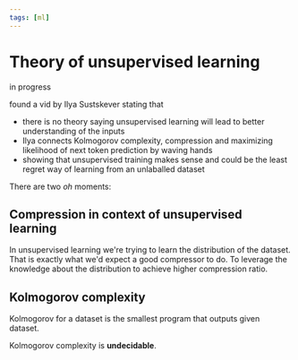 ```yaml
---
tags: [ml]
---
```

# Theory of unsupervised learning

in progress

found a vid by Ilya Sustskever stating that
- there is no theory saying unsupervised learning will lead to better
  understanding of the inputs
- Ilya connects Kolmogorov complexity, compression and maximizing likelihood of
  next token prediction by waving hands
- showing that unsupervised training makes sense and could be the least regret
  way of learning from an unlaballed dataset

There are two *oh* moments: 

## Compression in context of unsupervised learning

In unsupervised learning we're trying to learn the distribution of the dataset.
That is exactly what we'd expect a good compressor to do. To leverage the
knowledge about the distribution to achieve higher compression ratio.

## Kolmogorov complexity

Kolmogorov for a dataset is the smallest program that outputs given dataset.

Kolmogorov complexity is **undecidable**.

